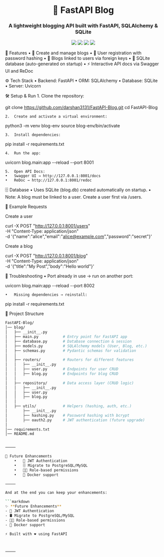 
<h1 align="center">📖 FastAPI Blog</h1>  
<h3 align="center">A lightweight blogging API built with FastAPI, SQLAlchemy & SQLite</h3>  


<p align="center">
  <img src="https://img.shields.io/badge/Python-3.10%2B-blue?logo=python&logoColor=white" />
  <img src="https://img.shields.io/badge/FastAPI-0.110+-teal?logo=fastapi&logoColor=white" />
  <img src="https://img.shields.io/badge/Database-SQLite-lightgrey?logo=sqlite&logoColor=blue" />
  <img src="https://img.shields.io/badge/ORM-SQLAlchemy-red?logo=python&logoColor=white" />
</p>  




🚀 Features
	•	📝 Create and manage blogs
	•	👤 User registration with password hashing
	•	🔗 Blogs linked to users via foreign keys
	•	📂 SQLite database (auto-generated on startup)
	•	⚡ Interactive API docs via Swagger UI and ReDoc


⚙️ Tech Stack
	•	Backend: FastAPI
	•	ORM: SQLAlchemy
	•	Database: SQLite
	•	Server: Uvicorn


🛠️ Setup & Run
	1.	Clone the repository:

git clone https://github.com/darshan3131/FastAPI-Blog.git
cd FastAPI-Blog


	2.	Create and activate a virtual environment:

python3 -m venv blog-env
source blog-env/bin/activate


	3.	Install dependencies:

pip install -r requirements.txt


	4.	Run the app:

uvicorn blog.main:app --reload --port 8001


	5.	Open API Docs:
	•	Swagger UI → http://127.0.0.1:8001/docs
	•	ReDoc → http://127.0.0.1:8001/redoc



🗄️ Database
	•	Uses SQLite (blog.db) created automatically on startup.
	•	Note: A blog must be linked to a user. Create a user first via /users.


📌 Example Requests

Create a user

curl -X POST "http://127.0.0.1:8001/users" \
  -H "Content-Type: application/json" \
  -d '{"name":"alice","email":"alice@example.com","password":"secret"}'

Create a blog

curl -X POST "http://127.0.0.1:8001/blog" \
  -H "Content-Type: application/json" \
  -d '{"title":"My Post","body":"Hello world"}'



🐛 Troubleshooting
	•	Port already in use → run on another port:

uvicorn blog.main:app --reload --port 8002


	•	Missing dependencies → reinstall:

pip install -r requirements.txt



📂 Project Structure

```bash
FastAPI-Blog/
│── blog/
│   ├── __init__.py
│   ├── main.py           # Entry point for FastAPI app
│   ├── database.py       # Database connection & session
│   ├── models.py         # SQLAlchemy models (User, Blog, etc.)
│   ├── schemas.py        # Pydantic schemas for validation
│   │
│   ├── routers/          # Routers for different features
│   │   ├── __init__.py
│   │   ├── user.py       # Endpoints for user CRUD
│   │   ├── blog.py       # Endpoints for blog CRUD
│   │
│   ├── repository/       # Data access layer (CRUD logic)
│   │   ├── __init__.py
│   │   ├── user.py
│   │   ├── blog.py
│   │
│   ├── utils/            # Helpers (hashing, auth, etc.)
│       ├── __init__.py
│       ├── hashing.py    # Password hashing with bcrypt
│       ├── oauth2.py     # JWT authentication (future upgrade)
│
│── requirements.txt
│── README.md


⸻

🌟 Future Enhancements
	•	🔑 JWT Authentication
	•	🗄️ Migrate to PostgreSQL/MySQL
	•	🧑‍💻 Role-based permissions
	•	🚀 Docker support

⸻

And at the end you can keep your enhancements:

```markdown
✨ **Future Enhancements**
- 🔑 JWT Authentication  
- 🛢️ Migrate to PostgreSQL/MySQL  
- 👨‍💻 Role-based permissions  
- 🚀 Docker support  

⚡ Built with ❤️ using FastAPI



⸻
